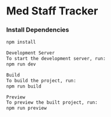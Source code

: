 # Med Staff Tracker

### Install Dependencies

```sh
npm install

Development Server
To start the development server, run:
npm run dev

Build
To build the project, run:
npm run build

Preview
To preview the built project, run:
npm run preview
```
